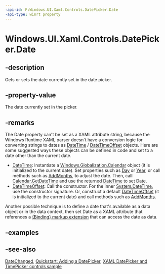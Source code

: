 ```yaml
---
-api-id: P:Windows.UI.Xaml.Controls.DatePicker.Date
-api-type: winrt property
---
```


<!-- Property syntax
public Windows.Foundation.DateTime Date { get;  set; }
-->

# Windows.UI.Xaml.Controls.DatePicker.Date

## -description
Gets or sets the date currently set in the date picker.

## -property-value
The date currently set in the picker.

## -remarks
The Date property can't be set as a XAML attribute string, because the Windows Runtime XAML parser doesn't have a conversion logic for converting strings to dates as [DateTime](../windows.foundation/datetime.md) / [DateTimeOffset](https://docs.microsoft.com/dotnet/api/system.datetimeoffset?redirectedfrom=MSDN) objects. Here are some suggested ways these objects can be defined in code and set to a date other than the current date.
+ [DateTime](../windows.foundation/datetime.md): Instantiate a [Windows.Globalization.Calendar](../windows.globalization/calendar.md) object (it is initialized to the current date). Set properties such as [Day](../windows.globalization/calendar_day.md) or [Year](../windows.globalization/calendar_year.md), or call methods such as [AddMonths](../windows.globalization/calendar_addmonths_787442092.md), to adjust the date. Then, call [Calendar.GetDateTime](../windows.globalization/calendar_getdatetime_624256552.md) and use the returned [DateTime](../windows.foundation/datetime.md) to set Date.
+ [DateTimeOffset](https://docs.microsoft.com/dotnet/api/system.datetimeoffset?redirectedfrom=MSDN): Call the  constructor. For the inner [System.DateTime](https://docs.microsoft.com/dotnet/api/system.datetime?redirectedfrom=MSDN), use the  constructor signature. Or, construct a default [DateTimeOffset](https://docs.microsoft.com/dotnet/api/system.datetimeoffset?redirectedfrom=MSDN) (it is initialized to the current date) and call methods such as [AddMonths](https://docs.microsoft.com/dotnet/api/system.datetimeoffset.addmonths#System_DateTimeOffset_AddMonths_System_Int32_).


Another possible technique is to define a date that's available as a data object or in the data context, then set Date as a XAML attribute that references a [{Binding} markup extension](https://docs.microsoft.com/windows/uwp/xaml-platform/binding-markup-extension) that can access the date as data.

## -examples

## -see-also
[DateChanged](datepicker_datechanged.md), [Quickstart: Adding a DatePicker](https://docs.microsoft.com/previous-versions/windows/apps/dn308514(v=win.10)), [XAML DatePicker and TimePicker controls sample](https://github.com/microsoftarchive/msdn-code-gallery-microsoft/tree/master/Official%20Windows%20Platform%20Sample/XAML%20DatePicker%20and%20TimePicker%20controls%20sample)
